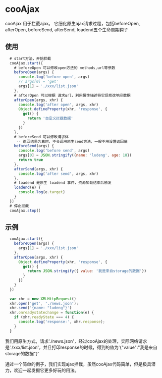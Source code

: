 # cooAjax
cooAjax 用于拦截ajax。 它细化原生ajax请求过程，包括beforeOpen, afterOpen, beforeSend, afterSend, loadend五个生命周期钩子

## 使用

```js
  # start方法，开始拦截
  cooAjax.start({
    # beforeOpen 可以修改open方法的 methods,url等参数
    beforeOpen(args) {
      console.log('before open', args)
      // args[0] = 'get'
      args[1] = './xxx/list.json'
    },
    # afterOpen 可以根据 请求url，利用属性描述符实现修改响应数据
    afterOpen(args, xhr) {
      console.log('after open', args, xhr)
      Object.defineProperty(xhr, 'response', {
        get() {
          return '自定义拦截数据'
        }
      })
    },
    # beforeSend 可以修改请求体
     -- 返回结果为真时，不会调用原生send方法，一般不用设置返回值
    beforeSend(args) {
      console.log('before send', args)
      args[0] = JSON.stringify({name: 'ludeng', age: 18})
      return true
    },
    afterSend(args, xhr) {
      console.log('after send', args, xhr)
    },
    # loadend 是原生 loadend 事件，资源加载结束后触发
    loadend(e) {
      console.log(e.target)
    }
  })
  # 停止拦截
  cooAjax.stop()
```

## 示例
```js
  cooAjax.start({
    beforeOpen(args) {
      args[1] = './xxx/list.json'
    },
    afterOpen(args, xhr) {
      Object.defineProperty(xhr, 'response', {
        get() {
          return JSON.stringify({ value: '我是来自storage的数据'})
        }
      })
    }
  })
  
  var xhr = new XMLHttpRequest()
  xhr.open('get', './news.json');
  xhr.send('{name: "ludeng"}')
  xhr.onreadystatechange = function(e) {
    if (xhr.readyState === 4) {
      console.log('response:', xhr.response);
    }
  }
```

我们用原生方式，请求'./news.json'，经过cooAjax的处理，实际网络请求是'./xxx/list.json'，并且打印response的时候，得到的值为'{"value":"我是来自storage的数据"}'

通过一个简单的例子，我们实现ajax拦截，虽然cooAjax代码简单，但是极具潜力，欢迎一起发掘它更多好玩的用法。
